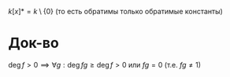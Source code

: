 $k[x]* = k\setminus \{ 0 \}$ (то есть обратимы только обратимые константы)
# Док-во

$\deg f>0\implies \forall g: \deg fg\geq \deg f>0$ или $fg=0$ (т.е. $fg\ne 1$)